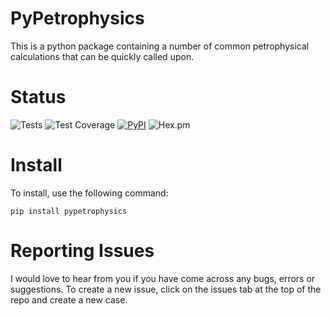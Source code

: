 # PyPetrophysics
This is a python package containing a number of common petrophysical calculations that can be quickly called upon.

# Status
![Tests](https://github.com/andymcdgeo/PyPetrophysics/workflows/Tests/badge.svg?branch=master) ![Test Coverage](https://img.shields.io/codecov/c/github/andymcdgeo/PyPetrophysics/master?color=%2334a1eb&label=Test%20Coverage) [![PyPI](https://img.shields.io/pypi/v/PyPetrophysics.svg)](https://pypi.org/project/PyPetrophysics/) ![Hex.pm](https://img.shields.io/hexpm/l/plug) 

# Install
To install, use the following command:  
  
  `pip install pypetrophysics`
  
# Reporting Issues
I would love to hear from you if you have come across any bugs, errors or suggestions. To create a new issue, click on the issues tab at the top of the repo and create a new case.
